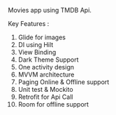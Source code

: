 Movies app using TMDB Api. 

Key Features :
1. Glide for images
2. DI using Hilt
3. View Binding
4. Dark Theme Support
5. One activity design
6. MVVM architecture
7. Paging Online & Offline support
8. Unit test & Mockito
9. Retrofit for Api Call
10. Room for offline support